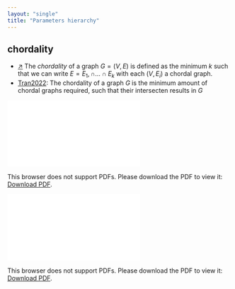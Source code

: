 ```yaml
---
layout: "single"
title: "Parameters hierarchy"
---
```

<!--this is a generated file-->

## chordality
* [↗](https://onlinelibrary.wiley.com/doi/abs/10.1002/jgt.3190170210) The *chordality* of a graph $G=(V,E)$ is defined as the minimum $k$ such that we can write $E=E_1,\cap\dots\cap E_k$ with each $(V,E_i)$ a chordal graph.
* [Tran2022](../uXViPE): The chordality of a graph $G$ is the minimum amount of chordal graphs required, such that their intersecten results in $G$

<object data="../local_fTqo40.pdf" type="application/pdf" width="100%" height="480px"><embed src="../local_fTqo40.pdf"><p>This browser does not support PDFs. Please download the PDF to view it: <a href="../local_fTqo40.pdf">Download PDF</a>.</p></embed></object>


<object data="../fTqo40.pdf" type="application/pdf" width="100%" height="480px"><embed src="../fTqo40.pdf"><p>This browser does not support PDFs. Please download the PDF to view it: <a href="../fTqo40.pdf">Download PDF</a>.</p></embed></object>

